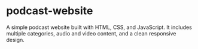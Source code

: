 # podcast-website
A simple podcast website built with HTML, CSS, and JavaScript. It includes multiple categories, audio and video content, and a clean responsive design.
